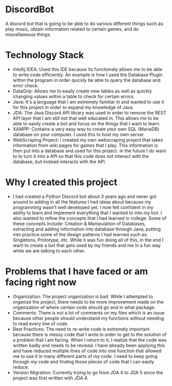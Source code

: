 # DiscordBot
A discord bot that is going to be able to do various different things such as: play music, obtain information related to certain games, and do 
  miscellaneous things. 

# Technology Stack 
  - Intellij IDEA: Used this IDE because its functionaly allows me to be able to write code efficiently. An example is how I used the Database Plugin within 
      the program in order quickly be able to query the database and error check. 
  - DataGrip: Allows me to easily create new tables as well as quickly changing values within a table to check for certain errors. 
  - Java: It's a language that I am extremely familiar in and wanted to use it for this project in order to expand my knowledge of Java. 
  - JDA: The Java Discord API library was used in order to remove the REST API layer that I am still not that well educated in. This allows me to be able to
      easily create a bot and focus on the things that I want to learn.
  - XAMPP: Contains a very easy way to create your own SQL (MariaDB) database on your computer. I used this to host my own server.
  - WebScraping Project: I created my own webscraping project that takes information from wiki pages for games that I  play. This information is then put into a database and used for this project. In the future I do want to to turn it into a API so that this code does not interact with the database, but instead interacts with the API. 

# Why I created this project
  - I had created a Python Discord bot about 3 years ago and never got around to adding in all the features I had ideas about because my programming wasn't 
      well developed yet. I now felt confident in my ability to learn and implement everything that I wanted to into my bot. I also wanted to refine the concepts
      that I had learned in college. Some of these concepts include: Creation & Manipulation of Databases, extracting and adding information into database through
      Java, putting into practice some of the design patterns I had learned such as: Singletons, Prototype, etc. While it was fun doing all of this, in the end
      I want to create a bot that gets used by my friends and me in a fun way while we are talking to each other.
      
# Problems that I have faced or am facing right now
  - Organization: The project organization is bad. While I attempted to organize the project, there needs to be more improvement made on the organization of
      where certain code should go and in what package. 
  - Comments: There is not a lot of comments on my files which is an issue because other people should understand my functions without needing to read
      every line of code. 
  - Best Practices: The need to re-write code is extremely important because there is messy code that I write in order to get to the solution of a problem that I am facing. When I return to it, I realize that the code was written badly and needs to be revised. I have already been applying this and have reduced 
      multiple lines of code into one function that allowed me to use it in many different parts of my code. I need to keep going through my code and finding those pieces of code that I can easily reduce.
  - Version Migration: Currently trying to go from JDA 4 to JDA 5 since the project was first written with JDA 4. 
